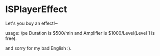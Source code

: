 # ISPlayerEffect
Let's you buy an effect!~


usage: /pe<EffectID><Duration><Amplifier>
Duration is $500/min and Amplifier is $1000/Level(Level 1 is free).

and sorry for my bad English :).
